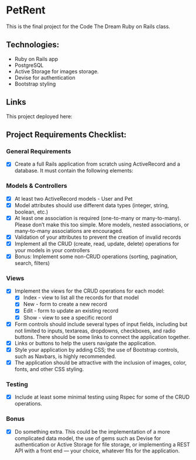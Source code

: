 # PetRent 

This is the final project for the Code The Dream Ruby on Rails class.

## Technologies:

- Ruby on Rails app
- PostgreSQL
- Active Storage for images storage.
- Devise for authentication 
- Bootstrap styling

## Links

This project deployed here: 

## Project Requirements Checklist:

### General Requirements
- [x] Create a full Rails application from scratch using ActiveRecord and a database. It must contain the following elements:

### Models & Controllers
- [x] At least two ActiveRecord models - User and Pet
- [x] Model attributes should use different data types (integer, string, boolean, etc.)
- [x] At least one association is required (one-to-many or many-to-many). Please don’t make this too simple. More models, nested associations, or many-to-many associations are encouraged.
- [x] Validation of your attributes to prevent the creation of invalid records
- [x] Implement all the CRUD (create, read, update, delete) operations for your models in your controllers
- [x] Bonus: Implement some non-CRUD operations (sorting, pagination, search, filters)

### Views
- [x] Implement the views for the CRUD operations for each model:
  - [x] Index - view to list all the records for that model
  - [x] New - form to create a new record
  - [x] Edit - form to update an existing record
  - [x] Show - view to see a specific record
- [x] Form controls should include several types of input fields, including but not limited to inputs, textareas, dropdowns, checkboxes, and radio buttons. There should be some links to connect the application together.
- [x] Links or buttons to help the users navigate the application.
- [x] Style your application by adding CSS; the use of Bootstrap controls, such as Navbars, is highly recommended.
- [x] The application should be attractive with the inclusion of images, color, fonts, and other CSS styling.

### Testing
- [x] Include at least some minimal testing using Rspec for some of the CRUD operations.

### Bonus
- [x] Do something extra. This could be the implementation of a more complicated data model, the use of gems such as Devise for authentication or Active Storage for file storage, or implementing a REST API with a front end — your choice, whatever fits for the application.